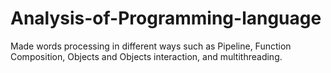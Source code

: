 # Analysis-of-Programming-language

Made words processing in different ways such as Pipeline, Function Composition, Objects and Objects interaction, and multithreading.

